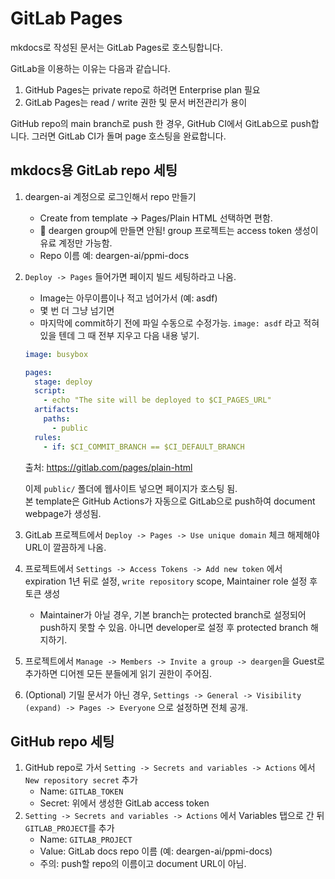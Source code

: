 # GitLab Pages

mkdocs로 작성된 문서는 GitLab Pages로 호스팅합니다.

GitLab을 이용하는 이유는 다음과 같습니다.

1. GitHub Pages는 private repo로 하려면 Enterprise plan 필요
2. GitLab Pages는 read / write 권한 및 문서 버전관리가 용이

GitHub repo의 main branch로 push 한 경우, GitHub CI에서 GitLab으로 push합니다. 그러면 GitLab CI가 돌며 page 호스팅을 완료합니다.

## mkdocs용 GitLab repo 세팅

1. deargen-ai 계정으로 로그인해서 repo 만들기
    - Create from template -> Pages/Plain HTML 선택하면 편함.
    - 🚨 deargen group에 만들면 안됨! group 프로젝트는 access token 생성이 유료 계정만 가능함.
    - Repo 이름 예: deargen-ai/ppmi-docs
2. `Deploy -> Pages` 들어가면 페이지 빌드 세팅하라고 나옴.
    - Image는 아무이름이나 적고 넘어가서 (예: asdf)
    - 몇 번 더 그냥 넘기면
    - 마지막에 commit하기 전에 파일 수동으로 수정가능. `image: asdf` 라고 적혀있을 텐데 그 때 전부 지우고 다음 내용 넣기.  
    
    ```yaml
    image: busybox

    pages:
      stage: deploy
      script:
        - echo "The site will be deployed to $CI_PAGES_URL"
      artifacts:
        paths:
          - public
      rules:
        - if: $CI_COMMIT_BRANCH == $CI_DEFAULT_BRANCH
    ```
    출처: https://gitlab.com/pages/plain-html

    이제 `public/` 폴더에 웹사이트 넣으면 페이지가 호스팅 됨.  
    본 template은 GitHub Actions가 자동으로 GitLab으로 push하여 document webpage가 생성됨.

3. GitLab 프로젝트에서 `Deploy -> Pages -> Use unique domain` 체크 해제해야 URL이 깔끔하게 나옴.
4. 프로젝트에서 `Settings -> Access Tokens -> Add new token` 에서 expiration 1년 뒤로 설정, `write repository` scope, Maintainer role 설정 후 토큰 생성
    - Maintainer가 아닐 경우, 기본 branch는 protected branch로 설정되어 push하지 못할 수 있음. 아니면 developer로 설정 후 protected branch 해지하기.
5. 프로젝트에서 `Manage -> Members -> Invite a group -> deargen`을 Guest로 추가하면 디어젠 모든 분들에게 읽기 권한이 주어짐.
6. (Optional) 기밀 문서가 아닌 경우, `Settings -> General -> Visibility (expand) -> Pages -> Everyone` 으로 설정하면 전체 공개.


## GitHub repo 세팅

1. GitHub repo로 가서 `Setting -> Secrets and variables -> Actions` 에서 `New repository secret` 추가
    - Name: `GITLAB_TOKEN`
    - Secret: 위에서 생성한 GitLab access token
2. `Setting -> Secrets and variables -> Actions` 에서 Variables 탭으로 간 뒤 `GITLAB_PROJECT`를 추가
    - Name: `GITLAB_PROJECT`
    - Value: GitLab docs repo 이름 (예: deargen-ai/ppmi-docs)
    - 주의: push할 repo의 이름이고 document URL이 아님.
